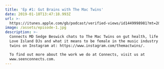 ```yaml
---
title: 'Ep #1: Gut Brains with The Mac Twins'
date: 2019-01-18T13:47:18.993Z
url: >-
  https://itunes.apple.com/gb/podcast/verified-views/id1449998981?mt=2&i=1000427937971
image: /assets/episode-1.jpg
description: >-
  Connects MD Sedge Beswick chats to The Mac Twins on gut health, life as the
  Love Island DJs and what it means to be female in the music industry. Find the
  twins on Instagram at: https://www.instagram.com/themactwins/. 

  To find out more about the work we do at Connects, visit us at
  www.seenconnects.com.
---
```


